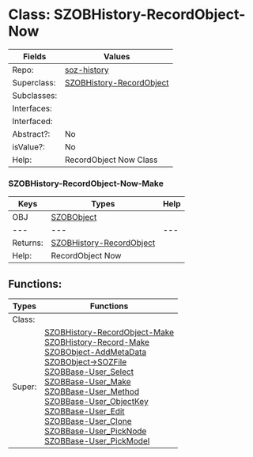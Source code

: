 
# Class:	SZOBHistory-RecordObject-Now

| Fields | Values |
| --------- | --------- |
| Repo: | [soz-history](/repos/soz-history.html) |
| Superclass: | [SZOBHistory-RecordObject](SZOBHistory-RecordObject.html) |
| Subclasses: |  |
| Interfaces: |  |
| Interfaced: |  |
| Abstract?: | No |
| isValue?: | No |
| Help: | RecordObject Now Class |

### SZOBHistory-RecordObject-Now-Make

| Keys | Types | Help |
| --------- | --------- | --------- |
| OBJ | [SZOBObject](SZOBObject.html) |  |
| --- | --- | --- |
| Returns: | [SZOBHistory-RecordObject](SZOBHistory-RecordObject.html) |
| Help: | RecordObject Now |


## Functions:

| Types | Functions |
| --------- | --------- |
| Class: |  |
| Super: | [SZOBHistory-RecordObject-Make](SZOBHistory-RecordObject.html) <br> [SZOBHistory-Record-Make](SZOBHistory-Record.html) <br> [SZOBObject-AddMetaData](SZOBObject.html) <br> [SZOBObject->SOZFile](SZOBObject.html) <br> [SZOBBase-User_Select](SZOBBase.html) <br> [SZOBBase-User_Make](SZOBBase.html) <br> [SZOBBase-User_Method](SZOBBase.html) <br> [SZOBBase-User_ObjectKey](SZOBBase.html) <br> [SZOBBase-User_Edit](SZOBBase.html) <br> [SZOBBase-User_Clone](SZOBBase.html) <br> [SZOBBase-User_PickNode](SZOBBase.html) <br> [SZOBBase-User_PickModel](SZOBBase.html) |


